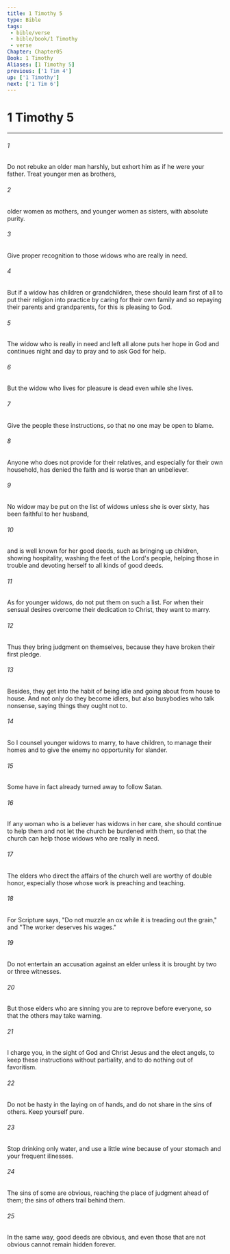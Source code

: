 ```yaml
---
title: 1 Timothy 5
type: Bible
tags:
 - bible/verse
 - bible/book/1 Timothy
 - verse
Chapter: Chapter05
Book: 1 Timothy
Aliases: [1 Timothy 5]
previous: ['1 Tim 4']
up: ['1 Timothy']
next: ['1 Tim 6']
---
```

# 1 Timothy 5

***


###### 1 
Do not rebuke an older man harshly, but exhort him as if he were your father. Treat younger men as brothers, 

###### 2 
older women as mothers, and younger women as sisters, with absolute purity. 

###### 3 
Give proper recognition to those widows who are really in need. 

###### 4 
But if a widow has children or grandchildren, these should learn first of all to put their religion into practice by caring for their own family and so repaying their parents and grandparents, for this is pleasing to God. 

###### 5 
The widow who is really in need and left all alone puts her hope in God and continues night and day to pray and to ask God for help. 

###### 6 
But the widow who lives for pleasure is dead even while she lives. 

###### 7 
Give the people these instructions, so that no one may be open to blame. 

###### 8 
Anyone who does not provide for their relatives, and especially for their own household, has denied the faith and is worse than an unbeliever. 

###### 9 
No widow may be put on the list of widows unless she is over sixty, has been faithful to her husband, 

###### 10 
and is well known for her good deeds, such as bringing up children, showing hospitality, washing the feet of the Lord's people, helping those in trouble and devoting herself to all kinds of good deeds. 

###### 11 
As for younger widows, do not put them on such a list. For when their sensual desires overcome their dedication to Christ, they want to marry. 

###### 12 
Thus they bring judgment on themselves, because they have broken their first pledge. 

###### 13 
Besides, they get into the habit of being idle and going about from house to house. And not only do they become idlers, but also busybodies who talk nonsense, saying things they ought not to. 

###### 14 
So I counsel younger widows to marry, to have children, to manage their homes and to give the enemy no opportunity for slander. 

###### 15 
Some have in fact already turned away to follow Satan. 

###### 16 
If any woman who is a believer has widows in her care, she should continue to help them and not let the church be burdened with them, so that the church can help those widows who are really in need. 

###### 17 
The elders who direct the affairs of the church well are worthy of double honor, especially those whose work is preaching and teaching. 

###### 18 
For Scripture says, "Do not muzzle an ox while it is treading out the grain," and "The worker deserves his wages." 

###### 19 
Do not entertain an accusation against an elder unless it is brought by two or three witnesses. 

###### 20 
But those elders who are sinning you are to reprove before everyone, so that the others may take warning. 

###### 21 
I charge you, in the sight of God and Christ Jesus and the elect angels, to keep these instructions without partiality, and to do nothing out of favoritism. 

###### 22 
Do not be hasty in the laying on of hands, and do not share in the sins of others. Keep yourself pure. 

###### 23 
Stop drinking only water, and use a little wine because of your stomach and your frequent illnesses. 

###### 24 
The sins of some are obvious, reaching the place of judgment ahead of them; the sins of others trail behind them. 

###### 25 
In the same way, good deeds are obvious, and even those that are not obvious cannot remain hidden forever. 
